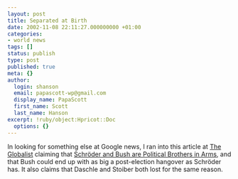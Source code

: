 ```yaml
---
layout: post
title: Separated at Birth
date: 2002-11-08 22:11:27.000000000 +01:00
categories:
- world news
tags: []
status: publish
type: post
published: true
meta: {}
author:
  login: shanson
  email: papascott-wp@gmail.com
  display_name: PapaScott
  first_name: Scott
  last_name: Hanson
excerpt: !ruby/object:Hpricot::Doc
  options: {}
---
```

<p>In looking for something else at Google news, I ran into this article at <a href="http://www.theglobalist.com">The Globalist</a> claiming that <a href="http://www.theglobalist.com/DBWeb/StoryId.aspx?StoryId=2834">Schröder and Bush are Political Brothers in Arms</a>, and that Bush could end up with as big a post-election hangover as Schröder has. It also claims that Daschle and Stoiber both lost for the same reason.</p>
